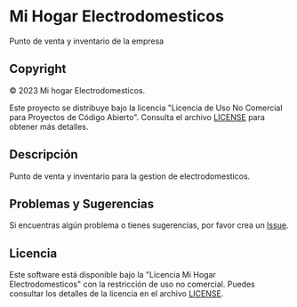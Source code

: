# Mi Hogar Electrodomesticos
Punto de venta y inventario de la empresa

## Copyright
© 2023 Mi hogar Electrodomesticos.

Este proyecto se distribuye bajo la licencia "Licencia de Uso No Comercial para Proyectos de Código Abierto". Consulta el archivo [LICENSE](LICENSE) para obtener más detalles.

## Descripción
Punto de venta y inventario para la gestion de electrodomesticos.


## Problemas y Sugerencias
Si encuentras algún problema o tienes sugerencias, por favor crea un [Issue](https://github.com/TYisusDv/posElectrodomesticos/issues).

## Licencia
Este software está disponible bajo la "Licencia Mi Hogar Electrodomesticos" con la restricción de uso no comercial. Puedes consultar los detalles de la licencia en el archivo [LICENSE](LICENSE).
